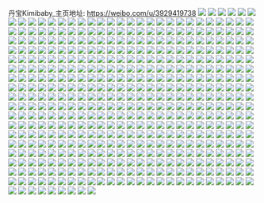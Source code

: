 丹宝Kimibaby_主页地址: https://weibo.com/u/3929419738 
![](https://wx4.sinaimg.cn/mw2000/ea362fdaly1h90q698zujj22c035hx6p.jpg) 
![](https://wx4.sinaimg.cn/mw2000/ea362fdaly1h90q6b5k7gj22bz35s1ky.jpg) 
![](https://wx4.sinaimg.cn/mw2000/ea362fdaly1h90q6ccsknj22bw35su0x.jpg) 
![](https://wx4.sinaimg.cn/mw2000/ea362fdaly1h90q6dsalqj22bb35s000.jpg) 
![](https://wx4.sinaimg.cn/mw2000/ea362fdaly1h90q6f07lyj22br35s1ky.jpg) 
![](https://wx4.sinaimg.cn/mw2000/ea362fdaly1h90q6gqnxjj224f304u0x.jpg) 
![](https://wx4.sinaimg.cn/mw2000/ea362fdaly1h90q6hxrpkj22aj35s4qq.jpg) 
![](https://wx4.sinaimg.cn/mw2000/ea362fdaly1h90q6jwwggj22bn6bxhdw.jpg) 
![](https://wx4.sinaimg.cn/mw2000/ea362fdaly1h90q6krpnsj22b035snpd.jpg) 
![](https://wx4.sinaimg.cn/mw2000/ea362fdaly1h8u4ls0hd1j21o0280kjl.jpg) 
![](https://wx4.sinaimg.cn/mw2000/ea362fdaly1h8u4lx1cizj21o0280npd.jpg) 
![](https://wx4.sinaimg.cn/mw2000/ea362fdaly1h8u4lz80raj21o026fb29.jpg) 
![](https://wx4.sinaimg.cn/mw2000/ea362fdaly1h8u4m325m7j21o0280kjl.jpg) 
![](https://wx4.sinaimg.cn/mw2000/ea362fdaly1h8u4lno6cyj21o0280hdt.jpg) 
![](https://wx4.sinaimg.cn/mw2000/ea362fdaly1h8u4m7vq8yj21o028skjl.jpg) 
![](https://wx4.sinaimg.cn/mw2000/ea362fdaly1h8nbhlxjj6j21o02807wi.jpg) 
![](https://wx4.sinaimg.cn/mw2000/ea362fdaly1h8nbhk9j6aj21o0280e82.jpg) 
![](https://wx4.sinaimg.cn/mw2000/ea362fdaly1h8nbhngk0yj21o0280x6p.jpg) 
![](https://wx4.sinaimg.cn/mw2000/ea362fdaly1h8nbhpg5hjj21o0280u0x.jpg) 
![](https://wx4.sinaimg.cn/mw2000/ea362fdaly1h8nbhr6efgj21o02801ky.jpg) 
![](https://wx4.sinaimg.cn/mw2000/ea362fdaly1h8nbht8cpyj21o02801ky.jpg) 
![](https://wx4.sinaimg.cn/mw2000/ea362fdaly1h7pa1swetxj20u014010g.jpg) 
![](https://wx4.sinaimg.cn/mw2000/ea362fdaly1h7pa1t6l0nj20u0296b1x.jpg) 
![](https://wx4.sinaimg.cn/mw2000/ea362fdaly1h7pa1sp5zxj20u0140k17.jpg) 
![](https://wx4.sinaimg.cn/mw2000/ea362fdaly1h7pa1th5euj20ty13yqcz.jpg) 
![](https://wx4.sinaimg.cn/mw2000/ea362fdaly1h7pa1tog2mj20u018yn69.jpg) 
![](https://wx4.sinaimg.cn/mw2000/ea362fdaly1h7pa1ty3tsj20u214ggvp.jpg) 
![](https://wx4.sinaimg.cn/mw2000/ea362fdaly1h7dv7d9cknj20lc0sgmxs.jpg) 
![](https://wx4.sinaimg.cn/mw2000/ea362fdaly1h7dv7blj5ij20lc0sgmxs.jpg) 
![](https://wx4.sinaimg.cn/mw2000/ea362fdaly1h7dv7ek62uj20lc0sgt99.jpg) 
![](https://wx4.sinaimg.cn/mw2000/ea362fdaly1h7dv7fh4sbj20lc0sgdlu.jpg) 
![](https://wx4.sinaimg.cn/mw2000/ea362fdaly1h5gv2absiuj22c0340b2c.jpg) 
![](https://wx4.sinaimg.cn/mw2000/ea362fdaly1h5gv24jib9j228l35se82.jpg) 
![](https://wx4.sinaimg.cn/mw2000/ea362fdaly1h5gv22eoztj228w35sb2a.jpg) 
![](https://wx4.sinaimg.cn/mw2000/ea362fdaly1h5gv26b5wgj22a335skjm.jpg) 
![](https://wx4.sinaimg.cn/mw2000/ea362fdaly1h5gv2e20zuj22al3401kz.jpg) 
![](https://wx4.sinaimg.cn/mw2000/ea362fdaly1h5gv2gjaswj229z3401kz.jpg) 
![](https://wx4.sinaimg.cn/mw2000/ea362fdaly1h5gv2iwr73j22a635snpe.jpg) 
![](https://wx4.sinaimg.cn/mw2000/ea362fdagy1h568joiu0jj21d33oxe82.jpg) 
![](https://wx4.sinaimg.cn/mw2000/ea362fdagy1h568jqf2hsj21y32saqv6.jpg) 
![](https://wx4.sinaimg.cn/mw2000/ea362fdagy1h568js5jv3j21gm3qfkjo.jpg) 
![](https://wx4.sinaimg.cn/mw2000/ea362fdagy1h568jufxpqj21ai52we85.jpg) 
![](https://wx4.sinaimg.cn/mw2000/ea362fdagy1h568jvxnpij223f2y3kjn.jpg) 
![](https://wx4.sinaimg.cn/mw2000/ea362fdagy1h568jn5lt4j21fc3fru0x.jpg) 
![](https://wx4.sinaimg.cn/mw2000/ea362fdagy1h568jxlqdkj227v2yi4qr.jpg) 
![](https://wx4.sinaimg.cn/mw2000/ea362fdagy1h568jznv4rj21al52wqv8.jpg) 
![](https://wx4.sinaimg.cn/mw2000/ea362fdagy1h568k182i6j220332xqv6.jpg) 
![](https://wx4.sinaimg.cn/mw2000/ea362fdaly1h4p7kxf2zyj22d235sqv6.jpg) 
![](https://wx4.sinaimg.cn/mw2000/ea362fdaly1h4p7ky7mifj22cj35sqv5.jpg) 
![](https://wx4.sinaimg.cn/mw2000/ea362fdaly1h4p7l03eibj22bh35s7wi.jpg) 
![](https://wx4.sinaimg.cn/mw2000/ea362fdaly1h4p7l2ffw9j22c135su0y.jpg) 
![](https://wx4.sinaimg.cn/mw2000/ea362fdaly1h4p7l4gfh7j22c835sb2a.jpg) 
![](https://wx4.sinaimg.cn/mw2000/ea362fdaly1h4p7l6lgs2j22c0340e83.jpg) 
![](https://wx4.sinaimg.cn/mw2000/ea362fdaly1h4p7l8v6l6j22am340kjm.jpg) 
![](https://wx4.sinaimg.cn/mw2000/ea362fdaly1h43yjtwyg0j215o34pkjl.jpg) 
![](https://wx4.sinaimg.cn/mw2000/ea362fdaly1h43yjpyoaxj20xc3tnnpd.jpg) 
![](https://wx4.sinaimg.cn/mw2000/ea362fdaly1h43yjwgh8vj215o375npd.jpg) 
![](https://wx4.sinaimg.cn/mw2000/ea362fdaly1h43yjycfoqj215o356hdt.jpg) 
![](https://wx4.sinaimg.cn/mw2000/ea362fdaly1h43yk24v93j215o35cx6p.jpg) 
![](https://wx4.sinaimg.cn/mw2000/ea362fdaly1h43yk4h5gcj215o36le81.jpg) 
![](https://wx4.sinaimg.cn/mw2000/ea362fdaly1h43yk6gropj215o350u0x.jpg) 
![](https://wx4.sinaimg.cn/mw2000/ea362fdaly1h43yk97dw9j22b135snpe.jpg) 
![](https://wx4.sinaimg.cn/mw2000/ea362fdaly1h43ykdlulsj215o1qi1kx.jpg) 
![](https://wx4.sinaimg.cn/mw2000/ea362fdaly1h3r6o5mftrj23402bv1kz.jpg) 
![](https://wx4.sinaimg.cn/mw2000/ea362fdaly1h3r6o6awsmj215o1qi1kx.jpg) 
![](https://wx4.sinaimg.cn/mw2000/ea362fdaly1h3r6o3gt8gj23402bve83.jpg) 
![](https://wx4.sinaimg.cn/mw2000/ea362fdaly1h3r6o7i58jj22c033vnpe.jpg) 
![](https://wx4.sinaimg.cn/mw2000/ea362fdaly1h3r6o82k66j215o1qi7wh.jpg) 
![](https://wx4.sinaimg.cn/mw2000/ea362fdaly1h3r6o8rg93j22c033vhdu.jpg) 
![](https://wx4.sinaimg.cn/mw2000/ea362fdaly1h3r6o97z2uj20xc2301kx.jpg) 
![](https://wx4.sinaimg.cn/mw2000/ea362fdaly1h3r6oa2kz8j20xc2307wh.jpg) 
![](https://wx4.sinaimg.cn/mw2000/ea362fdaly1h3r6oayrn9j20uk6sg4qr.jpg) 
![](https://wx4.sinaimg.cn/mw2000/ea362fdaly1h3fons7wraj21o0280hdu.jpg) 
![](https://wx4.sinaimg.cn/mw2000/ea362fdaly1h3font9epbj21o0284x6p.jpg) 
![](https://wx4.sinaimg.cn/mw2000/ea362fdaly1h3fonr24rij21o0280e82.jpg) 
![](https://wx4.sinaimg.cn/mw2000/ea362fdaly1h3fonuykqwj21o029px6p.jpg) 
![](https://wx4.sinaimg.cn/mw2000/ea362fdaly1h3fonwsvpyj21o02a9x6p.jpg) 
![](https://wx4.sinaimg.cn/mw2000/ea362fdaly1h3fonxp44jj21o02a41ky.jpg) 
![](https://wx4.sinaimg.cn/mw2000/ea362fdaly1h3fonyvndyj21o028qqv6.jpg) 
![](https://wx4.sinaimg.cn/mw2000/ea362fdaly1h3foo02h66j21o0280hdu.jpg) 
![](https://wx4.sinaimg.cn/mw2000/ea362fdaly1h3foo1f1bgj21o02807wi.jpg) 
![](https://wx4.sinaimg.cn/mw2000/ea362fdaly1h335n6k3qvj216o1m2tnv.jpg) 
![](https://wx4.sinaimg.cn/mw2000/ea362fdaly1h335n6vyomj216o1m8wtt.jpg) 
![](https://wx4.sinaimg.cn/mw2000/ea362fdaly1h335n7d0mlj216o1mcqjj.jpg) 
![](https://wx4.sinaimg.cn/mw2000/ea362fdaly1h335n7qfhjj215c1kw1dm.jpg) 
![](https://wx4.sinaimg.cn/mw2000/ea362fdaly1h335n7zic2j216o1kwqgq.jpg) 
![](https://wx4.sinaimg.cn/mw2000/ea362fdaly1h335n66j04j216o1n6ner.jpg) 
![](https://wx4.sinaimg.cn/mw2000/ea362fdaly1h335n8b5esj216o1n218o.jpg) 
![](https://wx4.sinaimg.cn/mw2000/ea362fdaly1h335n8q3rqj216o1m2tsa.jpg) 
![](https://wx4.sinaimg.cn/mw2000/ea362fdaly1h335n91buoj214v1kvh42.jpg) 
![](https://wx4.sinaimg.cn/mw2000/ea362fdaly1h2en98tt98j228331gkjl.jpg) 
![](https://wx4.sinaimg.cn/mw2000/ea362fdaly1h2en99cmbxj21071dlk0u.jpg) 
![](https://wx4.sinaimg.cn/mw2000/ea362fdaly1h2en985858j210f1du12p.jpg) 
![](https://wx4.sinaimg.cn/mw2000/ea362fdaly1h2en99uquuj228z35se81.jpg) 
![](https://wx4.sinaimg.cn/mw2000/ea362fdaly1h2en9ahfhkj22al35shdt.jpg) 
![](https://wx4.sinaimg.cn/mw2000/ea362fdaly1h2en9ec92aj22ad35snpe.jpg) 
![](https://wx4.sinaimg.cn/mw2000/ea362fdaly1h2dj5vvqyvj22in1vzhdv.jpg) 
![](https://wx4.sinaimg.cn/mw2000/ea362fdaly1h2dj5yonxrj21z31z3npe.jpg) 
![](https://wx4.sinaimg.cn/mw2000/ea362fdaly1h2dj62anx7j220d20d4qr.jpg) 
![](https://wx4.sinaimg.cn/mw2000/ea362fdaly1h2dj5sbm76j21xg2w6b2b.jpg) 
![](https://wx4.sinaimg.cn/mw2000/ea362fdaly1h2dj66nutsj21sg2oox6r.jpg) 
![](https://wx4.sinaimg.cn/mw2000/ea362fdaly1h2dj6c7wo3j224d2ttkjo.jpg) 
![](https://wx4.sinaimg.cn/mw2000/ea362fdaly1h28xhjzslbj22c033vx6q.jpg) 
![](https://wx4.sinaimg.cn/mw2000/ea362fdaly1h28xhoyccjj22c033vb2b.jpg) 
![](https://wx4.sinaimg.cn/mw2000/ea362fdaly1h28xj0io5tj215d1j34jc.jpg) 
![](https://wx4.sinaimg.cn/mw2000/ea362fdaly1h28xhz240rj234033vu11.jpg) 
![](https://wx4.sinaimg.cn/mw2000/ea362fdaly1h28xi5sryyj22c033vx6r.jpg) 
![](https://wx4.sinaimg.cn/mw2000/ea362fdaly1h28xincg7mj22c033vkjo.jpg) 
![](https://wx4.sinaimg.cn/mw2000/ea362fdaly1h28xivorprj234033v4qt.jpg) 
![](https://wx4.sinaimg.cn/mw2000/ea362fdaly1h28xixoh86j215o345qv5.jpg) 
![](https://wx4.sinaimg.cn/mw2000/ea362fdaly1h28xizfkkaj20xc5hgnpe.jpg) 
![](https://wx4.sinaimg.cn/mw2000/ea362fdaly1h27yaatuqyj21o0280npe.jpg) 
![](https://wx4.sinaimg.cn/mw2000/ea362fdaly1h27yc0l644j21o0280x6q.jpg) 
![](https://wx4.sinaimg.cn/mw2000/ea362fdaly1h27ya1bk6nj21o0280qv6.jpg) 
![](https://wx4.sinaimg.cn/mw2000/ea362fdaly1h27yb8apebj21o0280npe.jpg) 
![](https://wx4.sinaimg.cn/mw2000/ea362fdaly1h27yaovjo0j21o0280hdu.jpg) 
![](https://wx4.sinaimg.cn/mw2000/ea362fdaly1h27ybgrmndj21o0280npe.jpg) 
![](https://wx4.sinaimg.cn/mw2000/ea362fdaly1h27ybq6i3jj21o0280kjm.jpg) 
![](https://wx4.sinaimg.cn/mw2000/ea362fdaly1h27yazuqxhj21o0280npe.jpg) 
![](https://wx4.sinaimg.cn/mw2000/ea362fdaly1h27ycb1gi8j21o0292hdu.jpg) 
![](https://wx4.sinaimg.cn/mw2000/ea362fdaly1h23b9bq1o7j20lc0sg42e.jpg) 
![](https://wx4.sinaimg.cn/mw2000/ea362fdaly1h23b9bandoj20lc0sggpg.jpg) 
![](https://wx4.sinaimg.cn/mw2000/ea362fdaly1h23b9bwl96j20lc0sgae1.jpg) 
![](https://wx4.sinaimg.cn/mw2000/ea362fdaly1h23b9c9wxhj20u0140104.jpg) 
![](https://wx4.sinaimg.cn/mw2000/ea362fdaly1h1n5nrmandj22bw35se82.jpg) 
![](https://wx4.sinaimg.cn/mw2000/ea362fdaly1h1n5nx0ov0j22bv35sb2a.jpg) 
![](https://wx4.sinaimg.cn/mw2000/ea362fdaly1h1n5o1c1lbj22ax35s7wi.jpg) 
![](https://wx4.sinaimg.cn/mw2000/ea362fdaly1h1n5o5s370j22an35su0x.jpg) 
![](https://wx4.sinaimg.cn/mw2000/ea362fdaly1h1n5nlx7jmj22al35sx6p.jpg) 
![](https://wx4.sinaimg.cn/mw2000/ea362fdaly1h1n5o9ywhwj22bo35sx6p.jpg) 
![](https://wx4.sinaimg.cn/mw2000/ea362fdaly1h07d0fh0ytj22au33yqv7.jpg) 
![](https://wx4.sinaimg.cn/mw2000/ea362fdaly1h07d00n9fqj22ay35sqv5.jpg) 
![](https://wx4.sinaimg.cn/mw2000/ea362fdaly1h07d0i5kehj228433yx6q.jpg) 
![](https://wx4.sinaimg.cn/mw2000/ea362fdaly1h07d0angysj22aw340hdt.jpg) 
![](https://wx4.sinaimg.cn/mw2000/ea362fdaly1h07d08k6kuj22bx35se81.jpg) 
![](https://wx4.sinaimg.cn/mw2000/ea362fdaly1h07d0cxfu2j22a43407wi.jpg) 
![](https://wx4.sinaimg.cn/mw2000/ea362fdaly1h07czz6i0dj229q33yhdu.jpg) 
![](https://wx4.sinaimg.cn/mw2000/ea362fdaly1h07d061kofj22bj35sqv5.jpg) 
![](https://wx4.sinaimg.cn/mw2000/ea362fdaly1gzrzb3wkquj20rr15dwwu.jpg) 
![](https://wx4.sinaimg.cn/mw2000/ea362fdaly1gzrzb65tvhj21o0280b2b.jpg) 
![](https://wx4.sinaimg.cn/mw2000/ea362fdaly1gzrzb70cinj20wi17lkc7.jpg) 
![](https://wx4.sinaimg.cn/mw2000/ea362fdaly1gzrzb7hkx6j20wi1837l4.jpg) 
![](https://wx4.sinaimg.cn/mw2000/ea362fdaly1gzrzba29t0j20wi17u7ld.jpg) 
![](https://wx4.sinaimg.cn/mw2000/ea362fdaly1gzrzbav3lsj22b635s4qq.jpg) 
![](https://wx4.sinaimg.cn/mw2000/ea362fdaly1gzrzbbynttj20u0140khu.jpg) 
![](https://wx4.sinaimg.cn/mw2000/ea362fdaly1gzrzbcw2yzj22b035s7wi.jpg) 
![](https://wx4.sinaimg.cn/mw2000/ea362fdaly1gzpjen6xtej22c02c07wi.jpg) 
![](https://wx4.sinaimg.cn/mw2000/ea362fdaly1gzpjeu4a0gj22682wcb2a.jpg) 
![](https://wx4.sinaimg.cn/mw2000/ea362fdaly1gzpjexqljoj221u2qghdu.jpg) 
![](https://wx4.sinaimg.cn/mw2000/ea362fdaly1gzpjem09kmj229t312e82.jpg) 
![](https://wx4.sinaimg.cn/mw2000/ea362fdaly1gzpjezvtxpj227u2iphdu.jpg) 
![](https://wx4.sinaimg.cn/mw2000/ea362fdaly1gzpjf2b6bnj22bb332hdu.jpg) 
![](https://wx4.sinaimg.cn/mw2000/ea362fdaly1gzpjf5zewjj22bb332npe.jpg) 
![](https://wx4.sinaimg.cn/mw2000/ea362fdaly1gzpjf7nmumj22qi21wu0x.jpg) 
![](https://wx4.sinaimg.cn/mw2000/ea362fdaly1gzpjf9jr2xj21wc24lu0x.jpg) 
![](https://wx4.sinaimg.cn/mw2000/ea362fdaly1gyz8oake9dj21o02aob2a.jpg) 
![](https://wx4.sinaimg.cn/mw2000/ea362fdaly1gyz8oc3njuj21o02aox6p.jpg) 
![](https://wx4.sinaimg.cn/mw2000/ea362fdaly1gyz8oeu54mj21o02b8b2a.jpg) 
![](https://wx4.sinaimg.cn/mw2000/ea362fdaly1gyz8og7g3aj21o02ae4qq.jpg) 
![](https://wx4.sinaimg.cn/mw2000/ea362fdaly1gyz8oie4mnj21o02aox6p.jpg) 
![](https://wx4.sinaimg.cn/mw2000/ea362fdaly1gyz8o8e0dzj21o02b4b2a.jpg) 
![](https://wx4.sinaimg.cn/mw2000/ea362fdaly1gywtutjsv0j21o02801ky.jpg) 
![](https://wx4.sinaimg.cn/mw2000/ea362fdaly1gywtvfcvemj21o0280u0x.jpg) 
![](https://wx4.sinaimg.cn/mw2000/ea362fdaly1gywtw33sq3j21o02801ky.jpg) 
![](https://wx4.sinaimg.cn/mw2000/ea362fdaly1gyllmzs4cqj22c03407wh.jpg) 
![](https://wx4.sinaimg.cn/mw2000/ea362fdaly1gyllmxsrx1j22c0340e81.jpg) 
![](https://wx4.sinaimg.cn/mw2000/ea362fdaly1gylln1f3jgj22bb35sb29.jpg) 
![](https://wx4.sinaimg.cn/mw2000/ea362fdaly1gylln2d59kj23402c0qv5.jpg) 
![](https://wx4.sinaimg.cn/mw2000/ea362fdaly1gylln301wpj23402c0qv5.jpg) 
![](https://wx4.sinaimg.cn/mw2000/ea362fdaly1gylln3lyhuj23402c0kjl.jpg) 
![](https://wx4.sinaimg.cn/mw2000/ea362fdaly1gydcj7mcbej21o02801ky.jpg) 
![](https://wx4.sinaimg.cn/mw2000/ea362fdaly1gydcjtbwrnj21o0280kjl.jpg) 
![](https://wx4.sinaimg.cn/mw2000/ea362fdaly1gydckjwzidj21o02801ky.jpg) 
![](https://wx4.sinaimg.cn/mw2000/ea362fdaly1gydclis7z3j21o02807wi.jpg) 
![](https://wx4.sinaimg.cn/mw2000/ea362fdaly1gydcilf9jsj21o02804qq.jpg) 
![](https://wx4.sinaimg.cn/mw2000/ea362fdaly1gydcm5cz0zj21o02807wi.jpg) 
![](https://wx4.sinaimg.cn/mw2000/ea362fdaly1gy53o2il5fj21o02807wi.jpg) 
![](https://wx4.sinaimg.cn/mw2000/ea362fdaly1gy53o08mbnj21o029m4qq.jpg) 
![](https://wx4.sinaimg.cn/mw2000/ea362fdaly1gy53o4j2fmj21o02804qq.jpg) 
![](https://wx4.sinaimg.cn/mw2000/ea362fdaly1gy53oa2xtaj20nr1jxdv2.jpg) 
![](https://wx4.sinaimg.cn/mw2000/ea362fdaly1gy53obg7w0j20nk1isaqv.jpg) 
![](https://wx4.sinaimg.cn/mw2000/ea362fdaly1gy53oata4ij21e13yuu0x.jpg) 
![](https://wx4.sinaimg.cn/mw2000/ea362fdaly1gy53o6pjfpj21o0280x6p.jpg) 
![](https://wx4.sinaimg.cn/mw2000/ea362fdaly1gy53o8b0prj21o0280b2a.jpg) 
![](https://wx4.sinaimg.cn/mw2000/ea362fdaly1gy53o9khoaj21o029k4qq.jpg) 
![](https://wx4.sinaimg.cn/mw2000/ea362fdaly1gxwq9cjdq7j20xc3jqu0x.jpg) 
![](https://wx4.sinaimg.cn/mw2000/ea362fdaly1gxwq9aonzej20xc4xpu0y.jpg) 
![](https://wx4.sinaimg.cn/mw2000/ea362fdaly1gxwq9hs651j20xc4xpu0y.jpg) 
![](https://wx4.sinaimg.cn/mw2000/ea362fdaly1gxwq9p0qqnj20wicafkjn.jpg) 
![](https://wx4.sinaimg.cn/mw2000/ea362fdaly1gxwq9qikk8j20wi38ftwd.jpg) 
![](https://wx4.sinaimg.cn/mw2000/ea362fdaly1gxwq9skxbsj215o3ncqu2.jpg) 
![](https://wx4.sinaimg.cn/mw2000/ea362fdaly1gxwq9zl8h5j20xc4xpqv6.jpg) 
![](https://wx4.sinaimg.cn/mw2000/ea362fdaly1gxwqa6qsjdj20xc40e7wi.jpg) 
![](https://wx4.sinaimg.cn/mw2000/ea362fdaly1gxwqaadwr8j20xc4xpx6q.jpg) 
![](https://wx4.sinaimg.cn/mw2000/ea362fdaly1gxicqv1fd0j20u029cdxd.jpg) 
![](https://wx4.sinaimg.cn/mw2000/ea362fdaly1gxicqw2v6nj20u03fgnpd.jpg) 
![](https://wx4.sinaimg.cn/mw2000/ea362fdaly1gxicqwh96uj20u0190aj3.jpg) 
![](https://wx4.sinaimg.cn/mw2000/ea362fdaly1gxicqwtdpjj20u0154tfv.jpg) 
![](https://wx4.sinaimg.cn/mw2000/ea362fdaly1gxicqx4zhgj20u014wth2.jpg) 
![](https://wx4.sinaimg.cn/mw2000/ea362fdaly1gxicqxzvsij20u0154gtr.jpg) 
![](https://wx4.sinaimg.cn/mw2000/ea362fdaly1gxicqykitvj20u03due2f.jpg) 
![](https://wx4.sinaimg.cn/mw2000/ea362fdaly1gxicqz0vlvj20u029i16a.jpg) 
![](https://wx4.sinaimg.cn/mw2000/ea362fdaly1gxicqtt4rkj20u02amke0.jpg) 
![](https://wx4.sinaimg.cn/mw2000/ea362fdaly1gxbem83q33j22c03401kz.jpg) 
![](https://wx4.sinaimg.cn/mw2000/ea362fdaly1gxbembdjgwj21av54rb2b.jpg) 
![](https://wx4.sinaimg.cn/mw2000/ea362fdaly1gxbemz9ccgj22b335sqv6.jpg) 
![](https://wx4.sinaimg.cn/mw2000/ea362fdaly1gxbeljdagpj21x42vf000.jpg) 
![](https://wx4.sinaimg.cn/mw2000/ea362fdaly1gxben21g7hj22c02c07wk.jpg) 
![](https://wx4.sinaimg.cn/mw2000/ea362fdaly1gxbenc18krj22bd35sx6q.jpg) 
![](https://wx4.sinaimg.cn/mw2000/ea362fdaly1gxbendv64fj20uk5btkjm.jpg) 
![](https://wx4.sinaimg.cn/mw2000/ea362fdaly1gxbenf4uzgj215o1n1qs0.jpg) 
![](https://wx4.sinaimg.cn/mw2000/ea362fdaly1gxbenjmghmj216y35s4qq.jpg) 
![](https://wx4.sinaimg.cn/mw2000/ea362fdaly1gvrqyiyuecj22ar35su0x.jpg) 
![](https://wx4.sinaimg.cn/mw2000/ea362fdaly1gvrqyo2cokj22c034rqv5.jpg) 
![](https://wx4.sinaimg.cn/mw2000/ea362fdaly1gvrqyshah2j22an35sqv6.jpg) 
![](https://wx4.sinaimg.cn/mw2000/ea362fdaly1gvrqz4q018j22aw35su0y.jpg) 
![](https://wx4.sinaimg.cn/mw2000/ea362fdaly1gvrqzeno7aj22ah35sqv6.jpg) 
![](https://wx4.sinaimg.cn/mw2000/ea362fdaly1gvrqzla3oxj22aa35snpe.jpg) 
![](https://wx4.sinaimg.cn/mw2000/ea362fdaly1gvrqzolrpfj22al35skjl.jpg) 
![](https://wx4.sinaimg.cn/mw2000/ea362fdaly1gvrqydzhvrj22bd35sx6q.jpg) 
![](https://wx4.sinaimg.cn/mw2000/ea362fdaly1gvrr02hnnxj22c034z4qq.jpg) 
![](https://wx4.sinaimg.cn/mw2000/004hVrzIly1gv4je7tto0j617g5xlu1002.jpg) 
![](https://wx4.sinaimg.cn/mw2000/004hVrzIly1gv4je2sx6hj617r4phu0y02.jpg) 
![](https://wx4.sinaimg.cn/mw2000/004hVrzIly1gv4jedjb5oj61aq53m1kz02.jpg) 
![](https://wx4.sinaimg.cn/mw2000/004hVrzIly1gv4jegzfblj61ao54pu0y02.jpg) 
![](https://wx4.sinaimg.cn/mw2000/004hVrzIly1gv4jejv7syj62bk35shdu02.jpg) 
![](https://wx4.sinaimg.cn/mw2000/004hVrzIly1gv4jeo4qlnj61884pjnpf02.jpg) 
![](https://wx4.sinaimg.cn/mw2000/004hVrzIly1gv4jequh0ij61fv3tpqv502.jpg) 
![](https://wx4.sinaimg.cn/mw2000/004hVrzIly1gv4jevjhpij60uh7bmkjn02.jpg) 
![](https://wx4.sinaimg.cn/mw2000/004hVrzIly1gv4jf05k0hj61am5b3b2b02.jpg) 
![](https://wx4.sinaimg.cn/mw2000/ea362fdaly1gv1a6yp220j22df35sx6p.jpg) 
![](https://wx4.sinaimg.cn/mw2000/004hVrzIly1gv1a6zorz8j62cw35su0x02.jpg) 
![](https://wx4.sinaimg.cn/mw2000/004hVrzIly1gv1a70phaej62c235su0x02.jpg) 
![](https://wx4.sinaimg.cn/mw2000/004hVrzIly1gv1a72h3r4j62d835su0x02.jpg) 
![](https://wx4.sinaimg.cn/mw2000/ea362fdaly1gv1a74un81j22df35sx6p.jpg) 
![](https://wx4.sinaimg.cn/mw2000/004hVrzIly1gv1a77b19fj62c535s7wi02.jpg) 
![](https://wx4.sinaimg.cn/mw2000/004hVrzIly1gv1a7ark2yj625q30y1ky02.jpg) 
![](https://wx4.sinaimg.cn/mw2000/004hVrzIly1gv1a6w5iauj62aa35s4qq02.jpg) 
![](https://wx4.sinaimg.cn/mw2000/ea362fdaly1gv1a7e2a3bj225n2yzu0x.jpg) 
![](https://wx4.sinaimg.cn/mw2000/004hVrzIly1gu77ofxyw7j615o1ql4qp02.jpg) 
![](https://wx4.sinaimg.cn/mw2000/004hVrzIly1gu77oeibg9j615o2grhdt02.jpg) 
![](https://wx4.sinaimg.cn/mw2000/004hVrzIly1gu77o54uypj615o1rge8102.jpg) 
![](https://wx4.sinaimg.cn/mw2000/004hVrzIly1gu77oczkxyj629r344b2c02.jpg) 
![](https://wx4.sinaimg.cn/mw2000/004hVrzIly1gu77o9g8mhj615o1k3e7j02.jpg) 
![](https://wx4.sinaimg.cn/mw2000/004hVrzIly1gu77o7n7nxj615o3fdu0y02.jpg) 
![](https://wx4.sinaimg.cn/mw2000/004hVrzIly1gu77ojuc9jj629v3444qs02.jpg) 
![](https://wx4.sinaimg.cn/mw2000/004hVrzIly1gu77os053uj629r344b2c02.jpg) 
![](https://wx4.sinaimg.cn/mw2000/ea362fdaly1gu77onwbioj22a7344b2c.jpg) 
![](https://wx4.sinaimg.cn/mw2000/ea362fdaly1gt1j3jie2aj20xc4fee82.jpg) 
![](https://wx4.sinaimg.cn/mw2000/004hVrzIly1gt1j3lx1ilj615o3464qr02.jpg) 
![](https://wx4.sinaimg.cn/mw2000/ea362fdaly1gt1j3nuvpzj215o348qv6.jpg) 
![](https://wx4.sinaimg.cn/mw2000/ea362fdaly1gt1j3ph6q4j22bs35snpe.jpg) 
![](https://wx4.sinaimg.cn/mw2000/ea362fdaly1gt1j3rtz6pj20xc3e8e81.jpg) 
![](https://wx4.sinaimg.cn/mw2000/ea362fdaly1gt1j3u4rm7j22bh35s1kz.jpg) 
![](https://wx4.sinaimg.cn/mw2000/ea362fdaly1gt1j3hwoj8j20xc3r37wi.jpg) 
![](https://wx4.sinaimg.cn/mw2000/ea362fdaly1gt1j3wjz8wj215o334qv6.jpg) 
![](https://wx4.sinaimg.cn/mw2000/ea362fdaly1gt1j3ytd5mj20xc3rykjm.jpg) 
![](https://wx4.sinaimg.cn/mw2000/ea362fdaly1gt1j40ixtrj215o334hdu.jpg) 
![](https://wx4.sinaimg.cn/mw2000/ea362fdaly1gt1j42n4usj20xc3q7u0y.jpg) 
![](https://wx4.sinaimg.cn/mw2000/ea362fdaly1gt1j4futnrj215o34iqv6.jpg) 
![](https://wx4.sinaimg.cn/mw2000/ea362fdaly1gsb1a61ac7j22bj35su0x.jpg) 
![](https://wx4.sinaimg.cn/mw2000/ea362fdaly1gsb1adohdej22ao35su0x.jpg) 
![](https://wx4.sinaimg.cn/mw2000/ea362fdaly1gsb1ak6j9kj22am35sqv5.jpg) 
![](https://wx4.sinaimg.cn/mw2000/ea362fdaly1gsb19z40hxj229m35sqv5.jpg) 
![](https://wx4.sinaimg.cn/mw2000/004hVrzIly1gsb1apygdxj629x35sqv502.jpg) 
![](https://wx4.sinaimg.cn/mw2000/ea362fdaly1gsb1avyd0jj22ba35su0x.jpg) 
![](https://wx4.sinaimg.cn/mw2000/ea362fdaly1gs96srdnyfj22bh35skjm.jpg) 
![](https://wx4.sinaimg.cn/mw2000/ea362fdaly1gs96scf6mtj20xc2lru0x.jpg) 
![](https://wx4.sinaimg.cn/mw2000/ea362fdaly1gs96shzo8uj22al35sqv6.jpg) 
![](https://wx4.sinaimg.cn/mw2000/004hVrzIly1gs96s06sypj60xc3pc4qr02.jpg) 
![](https://wx4.sinaimg.cn/mw2000/ea362fdaly1gs96sy5u5oj22be35sqv5.jpg) 
![](https://wx4.sinaimg.cn/mw2000/ea362fdaly1gs96s6au16j215o334hdv.jpg) 
![](https://wx4.sinaimg.cn/mw2000/ea362fdaly1gs96rv0elxj22c035px6p.jpg) 
![](https://wx4.sinaimg.cn/mw2000/ea362fdaly1gs96s9arswj20xc2lru0x.jpg) 
![](https://wx4.sinaimg.cn/mw2000/ea362fdaly1gs96slpavbj22c0340x6p.jpg) 
![](https://wx4.sinaimg.cn/mw2000/ea362fdaly1gs40a6zbumj21lo2gwkjl.jpg) 
![](https://wx4.sinaimg.cn/mw2000/ea362fdaly1gs40a5jsgbj22bh1ka7wh.jpg) 
![](https://wx4.sinaimg.cn/mw2000/ea362fdaly1gs40a7tjgwj21mk2gwb29.jpg) 
![](https://wx4.sinaimg.cn/mw2000/ea362fdaly1gs40a8l9f9j21m02gwhdt.jpg) 
![](https://wx4.sinaimg.cn/mw2000/ea362fdaly1gs40a941a9j20u01hmn96.jpg) 
![](https://wx4.sinaimg.cn/mw2000/ea362fdaly1gs40aa14f1j21lk2gwb29.jpg) 
![](https://wx4.sinaimg.cn/mw2000/ea362fdaly1gs40aany5qj21mg2gw1kx.jpg) 
![](https://wx4.sinaimg.cn/mw2000/ea362fdaly1gs40aca9zmj21ls2gwkjl.jpg) 
![](https://wx4.sinaimg.cn/mw2000/ea362fdaly1gs40ad1603j21dz24vnoz.jpg) 
![](https://wx4.sinaimg.cn/mw2000/ea362fdaly1gs2h4kf6nhj22c033yx6q.jpg) 
![](https://wx4.sinaimg.cn/mw2000/ea362fdaly1gs2h4hmj8oj22c02c0k8t.jpg) 
![](https://wx4.sinaimg.cn/mw2000/004hVrzIly1gs2h4n3p6cj60xc3thnpe02.jpg) 
![](https://wx4.sinaimg.cn/mw2000/ea362fdaly1gs2h4qfte6j22422woqv5.jpg) 
![](https://wx4.sinaimg.cn/mw2000/ea362fdaly1gs2h4sucxnj21hu203qv5.jpg) 
![](https://wx4.sinaimg.cn/mw2000/ea362fdaly1gs2h4u7yyyj22c0340u0x.jpg) 
![](https://wx4.sinaimg.cn/mw2000/ea362fdaly1gs2h4zmu21j234033yu0z.jpg) 
![](https://wx4.sinaimg.cn/mw2000/ea362fdaly1gs2h53bee0j22c02c0e82.jpg) 
![](https://wx4.sinaimg.cn/mw2000/ea362fdaly1gs2h57c0swj21o02801kx.jpg) 
![](https://wx4.sinaimg.cn/mw2000/ea362fdaly1gs12k65wkdj22c0340qv6.jpg) 
![](https://wx4.sinaimg.cn/mw2000/ea362fdaly1gs12k97o9mj22b0340hdu.jpg) 
![](https://wx4.sinaimg.cn/mw2000/ea362fdaly1gs12k46ovgj22bo3401kz.jpg) 
![](https://wx4.sinaimg.cn/mw2000/ea362fdaly1gs12kh6s8dj226233z4qq.jpg) 
![](https://wx4.sinaimg.cn/mw2000/ea362fdaly1gs12kbatpwj225z31uqv5.jpg) 
![](https://wx4.sinaimg.cn/mw2000/ea362fdaly1gs12kejjvrj22ag3407wi.jpg) 
![](https://wx4.sinaimg.cn/mw2000/ea362fdaly1grr6h6l499j22c0340npg.jpg) 
![](https://wx4.sinaimg.cn/mw2000/ea362fdaly1grr6h0f8wwj22b4340b2c.jpg) 
![](https://wx4.sinaimg.cn/mw2000/ea362fdaly1grr6hf7pfnj22c0340npg.jpg) 
![](https://wx4.sinaimg.cn/mw2000/004hVrzIly1grr6hoy0w2j62c0340e8402.jpg) 
![](https://wx4.sinaimg.cn/mw2000/ea362fdaly1grr6i2kjzsj22b43407wk.jpg) 
![](https://wx4.sinaimg.cn/mw2000/ea362fdaly1grr6icoaiwj22bg3404qs.jpg) 
![](https://wx4.sinaimg.cn/mw2000/ea362fdaly1grr6iq4z91j22bk340kjo.jpg) 
![](https://wx4.sinaimg.cn/mw2000/ea362fdaly1grr6izyby0j22bs340e84.jpg) 
![](https://wx4.sinaimg.cn/mw2000/ea362fdaly1grr6jbm74mj22c0340kjo.jpg) 
![](https://wx4.sinaimg.cn/mw2000/ea362fdaly1gro2sbzfkaj20rs5egx6r.jpg) 
![](https://wx4.sinaimg.cn/mw2000/ea362fdaly1gro2s9v4h9j20rs1xz4qp.jpg) 
![](https://wx4.sinaimg.cn/mw2000/ea362fdaly1gro2sebqzej20rs6htx6s.jpg) 
![](https://wx4.sinaimg.cn/mw2000/ea362fdaly1gro2sgus6rj225v33zu0z.jpg) 
![](https://wx4.sinaimg.cn/mw2000/004hVrzIly1gro2shyjttj60rs2dnqv502.jpg) 
![](https://wx4.sinaimg.cn/mw2000/ea362fdaly1gro2sj0197j229w340npd.jpg) 
![](https://wx4.sinaimg.cn/mw2000/ea362fdaly1gro2slbe5jj20rs76pe85.jpg) 
![](https://wx4.sinaimg.cn/mw2000/ea362fdaly1gro2sm5nb4j20u0140dre.jpg) 
![](https://wx4.sinaimg.cn/mw2000/ea362fdaly1gro2smyjwnj20rs334qv5.jpg) 
![](https://wx4.sinaimg.cn/mw2000/ea362fdaly1gnp6ijf5nzj21mk280npd.jpg) 
![](https://wx4.sinaimg.cn/mw2000/ea362fdaly1gnp6iknz8dj21mc280x6p.jpg) 
![](https://wx4.sinaimg.cn/mw2000/ea362fdaly1gnp6ilr5rnj21ls280qv5.jpg) 
![](https://wx4.sinaimg.cn/mw2000/ea362fdaly1gnp6imfay0j20rs15oasa.jpg) 
![](https://wx4.sinaimg.cn/mw2000/ea362fdaly1gnp6inu796j21o02804qq.jpg) 
![](https://wx4.sinaimg.cn/mw2000/ea362fdaly1gnp6iok2ocj20rs15oatw.jpg) 
![](https://wx4.sinaimg.cn/mw2000/ea362fdaly1gnp6lchvlsj21lg280u0x.jpg) 
![](https://wx4.sinaimg.cn/mw2000/ea362fdaly1gnp6iq4h85j22c033yx6q.jpg) 
![](https://wx4.sinaimg.cn/mw2000/ea362fdaly1gnp6irjj78j21m82807wi.jpg) 
![](https://wx4.sinaimg.cn/mw2000/ea362fdaly1gnod77a774j21km27hnpd.jpg) 
![](https://wx4.sinaimg.cn/mw2000/ea362fdaly1gnod77wrcbj21k327ou0x.jpg) 
![](https://wx4.sinaimg.cn/mw2000/ea362fdaly1gnod78kdbsj21ks25jx6p.jpg) 
![](https://wx4.sinaimg.cn/mw2000/ea362fdaly1gnjaw71c8jj20u0190dit.jpg) 
![](https://wx4.sinaimg.cn/mw2000/ea362fdaly1gnjaw79ilrj21900u0dk6.jpg) 
![](https://wx4.sinaimg.cn/mw2000/ea362fdaly1gnjaw7idv4j20u0194dj5.jpg) 
![](https://wx4.sinaimg.cn/mw2000/ea362fdaly1gnjaw8llz3j20rs3cek1y.jpg) 
![](https://wx4.sinaimg.cn/mw2000/ea362fdaly1gnjaw9zpglj20rs4mp7iq.jpg) 
![](https://wx4.sinaimg.cn/mw2000/ea362fdaly1gnjawb1yavj20rs3ztqe2.jpg) 
![](https://wx4.sinaimg.cn/mw2000/ea362fdaly1gnjawbppvcj20u01900wc.jpg) 
![](https://wx4.sinaimg.cn/mw2000/ea362fdaly1gnjaw6sb10j20u0194jvo.jpg) 
![](https://wx4.sinaimg.cn/mw2000/ea362fdaly1gnjawc2lqoj20u0190tc4.jpg) 
![](https://wx4.sinaimg.cn/mw2000/ea362fdaly1gjnxa4z4t8j20u0148dnq.jpg) 
![](https://wx4.sinaimg.cn/mw2000/ea362fdaly1gjnxa4cprej20u014048r.jpg) 
![](https://wx4.sinaimg.cn/mw2000/ea362fdaly1gjnxa5v2gij20u014810u.jpg) 
![](https://wx4.sinaimg.cn/mw2000/ea362fdaly1gjnxa6sbj6j20rs2tsqm5.jpg) 
![](https://wx4.sinaimg.cn/mw2000/ea362fdaly1gjnxa9ty30j20rs5sd4qq.jpg) 
![](https://wx4.sinaimg.cn/mw2000/ea362fdaly1gjnxacvmo4j20rs6mf7wi.jpg) 
![](https://wx4.sinaimg.cn/mw2000/ea362fdaly1gjnxado71jj20u016qwqt.jpg) 
![](https://wx4.sinaimg.cn/mw2000/ea362fdaly1gjnxaefzizj21420u07f5.jpg) 
![](https://wx4.sinaimg.cn/mw2000/ea362fdaly1gjnxaf7xbfj20u014046o.jpg) 
![](https://wx4.sinaimg.cn/mw2000/ea362fdaly1gjatcwvfqzj20rs5q1npe.jpg) 
![](https://wx4.sinaimg.cn/mw2000/ea362fdaly1gjatczdjxaj20rs22z7wh.jpg) 
![](https://wx4.sinaimg.cn/mw2000/ea362fdaly1gjatd1pb1wj20rs34wb29.jpg) 
![](https://wx4.sinaimg.cn/mw2000/ea362fdaly1gjatd9zd58j20rs15onis.jpg) 
![](https://wx4.sinaimg.cn/mw2000/ea362fdaly1gjatd84u8yj220v2vq7wi.jpg) 
![](https://wx4.sinaimg.cn/mw2000/ea362fdaly1gjatd3eww8j20rs15oqq2.jpg) 
![](https://wx4.sinaimg.cn/mw2000/ea362fdaly1gjatcs9pbyj20rs5937wi.jpg) 
![](https://wx4.sinaimg.cn/mw2000/ea362fdaly1gjatdccs6fj20pk3404qp.jpg) 
![](https://wx4.sinaimg.cn/mw2000/ea362fdaly1gjatdgbf2nj20rs56g4qq.jpg) 
![](https://wx4.sinaimg.cn/mw2000/ea362fdaly1gg7oo5i5hej22312xthdv.jpg) 
![](https://wx4.sinaimg.cn/mw2000/ea362fdaly1gg7oo8skosj225b33fqv7.jpg) 
![](https://wx4.sinaimg.cn/mw2000/ea362fdaly1gg7oo3cf4ej22c0340b2c.jpg) 
![](https://wx4.sinaimg.cn/mw2000/ea362fdaly1gertssb83hj20rs3a8x6p.jpg) 
![](https://wx4.sinaimg.cn/mw2000/ea362fdaly1gerts0rrhsj20rs24e1kx.jpg) 
![](https://wx4.sinaimg.cn/mw2000/ea362fdaly1gertsxiafrj20rs3c2npd.jpg) 
![](https://wx4.sinaimg.cn/mw2000/ea362fdaly1gerts2h49bj20rs13twwy.jpg) 
![](https://wx4.sinaimg.cn/mw2000/ea362fdaly1gertt5426sj234129uqv6.jpg) 
![](https://wx4.sinaimg.cn/mw2000/ea362fdaly1gerts75xqlj227v2ykqv5.jpg) 
![](https://wx4.sinaimg.cn/mw2000/ea362fdaly1gertry0vrvj225e2v7b2a.jpg) 
![](https://wx4.sinaimg.cn/mw2000/ea362fdaly1gertsek8m1j23412c0qv6.jpg) 
![](https://wx4.sinaimg.cn/mw2000/ea362fdaly1gertsmwrruj22yz2au4qr.jpg) 
![](https://wx4.sinaimg.cn/mw2000/ea362fdagy1gepobl2jj5j20rs1oe1kx.jpg) 
![](https://wx4.sinaimg.cn/mw2000/ea362fdagy1gepobmb0htj20rs3etu0x.jpg) 
![](https://wx4.sinaimg.cn/mw2000/ea362fdagy1gepobkeav5j20rs3utx6p.jpg) 
![](https://wx4.sinaimg.cn/mw2000/ea362fdagy1gepobn8s2dj22402vkkjm.jpg) 
![](https://wx4.sinaimg.cn/mw2000/ea362fdagy1gepobpenh5j22c0340e6o.jpg) 
![](https://wx4.sinaimg.cn/mw2000/ea362fdagy1gepoboe2mjj22tc240hdu.jpg) 
![](https://wx4.sinaimg.cn/mw2000/ea362fdagy1gepobje8fvj20rs22v7wh.jpg) 
![](https://wx4.sinaimg.cn/mw2000/ea362fdagy1gepobrc8u1j21yt2izu0z.jpg) 
![](https://wx4.sinaimg.cn/mw2000/ea362fdagy1gepobljogrj20rs2u0x4z.jpg) 
![](https://wx4.sinaimg.cn/mw2000/ea362fdaly1ge3negkooxj22a53407wi.jpg) 
![](https://wx4.sinaimg.cn/mw2000/ea362fdaly1ge3nehnhfjj229n3407wi.jpg) 
![](https://wx4.sinaimg.cn/mw2000/ea362fdaly1ge3neiw0fkj2296340u0x.jpg) 
![](https://wx4.sinaimg.cn/mw2000/ea362fdaly1ge3nee83q4j22c0340x6p.jpg) 
![](https://wx4.sinaimg.cn/mw2000/ea362fdaly1ge3nek0kqej22c0340u0x.jpg) 
![](https://wx4.sinaimg.cn/mw2000/ea362fdaly1ge3nel8pcij22c0340b2a.jpg) 
![](https://wx4.sinaimg.cn/mw2000/ea362fdaly1ge3nenqpvtj22c03407wi.jpg) 
![](https://wx4.sinaimg.cn/mw2000/ea362fdaly1ge3nep7079j22323084qq.jpg) 
![](https://wx4.sinaimg.cn/mw2000/ea362fdaly1ge3neqctg6j229l3401ky.jpg) 
![](https://wx4.sinaimg.cn/mw2000/ea362fdaly1gdzxzlqkmjj20rs1ri1kd.jpg) 
![](https://wx4.sinaimg.cn/mw2000/ea362fdaly1gdzxzkvnrbj22ub24q7wj.jpg) 
![](https://wx4.sinaimg.cn/mw2000/ea362fdaly1gdzxzjagoyj20rs3uunpe.jpg) 
![](https://wx4.sinaimg.cn/mw2000/ea362fdaly1gdzxzq8pgjj20rs1qitv3.jpg) 
![](https://wx4.sinaimg.cn/mw2000/ea362fdaly1gdzxzneikaj227q33ye83.jpg) 
![](https://wx4.sinaimg.cn/mw2000/ea362fdaly1gdzxzr0nbuj20rs2swhdt.jpg) 
![](https://wx4.sinaimg.cn/mw2000/ea362fdaly1gdzxzrmwu2j20rs1qib1x.jpg) 
![](https://wx4.sinaimg.cn/mw2000/ea362fdaly1gdzxzpc7z5j225y33yb2b.jpg) 
![](https://wx4.sinaimg.cn/mw2000/ea362fdaly1gdzxzsao91j20rs1qg1jo.jpg) 
![](https://wx4.sinaimg.cn/mw2000/ea362fdaly1gdyspyn8npj20rs2banjh.jpg) 
![](https://wx4.sinaimg.cn/mw2000/ea362fdaly1gdysq823n6j20rs1s1kfi.jpg) 
![](https://wx4.sinaimg.cn/mw2000/ea362fdaly1gdysqnw6x8j20rs6yqu0x.jpg) 
![](https://wx4.sinaimg.cn/mw2000/ea362fdaly1gdysqx0o8dj20rs268hdt.jpg) 
![](https://wx4.sinaimg.cn/mw2000/ea362fdaly1gdysr66uusj20rs2w0b2a.jpg) 
![](https://wx4.sinaimg.cn/mw2000/ea362fdaly1gdysw4acwbj20rs45akjm.jpg) 
![](https://wx4.sinaimg.cn/mw2000/ea362fdaly1gdyswu8mmjj20rs1omkjl.jpg) 
![](https://wx4.sinaimg.cn/mw2000/ea362fdaly1gdysxfnvtkj21zb31i4qt.jpg) 
![](https://wx4.sinaimg.cn/mw2000/ea362fdaly1gdysvqxobyj20rs3344qr.jpg) 
![](https://wx4.sinaimg.cn/mw2000/ea362fdaly1gdy2uh6yc4j20s414fwur.jpg) 
![](https://wx4.sinaimg.cn/mw2000/ea362fdaly1gdy2uhju4nj20rw13wk51.jpg) 
![](https://wx4.sinaimg.cn/mw2000/ea362fdaly1gdy2uik9j5j20sd13hnf3.jpg) 
![](https://wx4.sinaimg.cn/mw2000/ea362fdaly1gdy2uj92n2j20y40t77ki.jpg) 
![](https://wx4.sinaimg.cn/mw2000/ea362fdaly1gdy2ujr42hj20rs19rdzb.jpg) 
![](https://wx4.sinaimg.cn/mw2000/ea362fdaly1gdy2ugovo3j21040sawvc.jpg) 
![](https://wx4.sinaimg.cn/mw2000/ea362fdaly1gdwhuy6kcdj20rs2fex6p.jpg) 
![](https://wx4.sinaimg.cn/mw2000/ea362fdaly1gdwhv5sdgoj20u0140qpn.jpg) 
![](https://wx4.sinaimg.cn/mw2000/ea362fdaly1gdwhujmizej21400u0qlb.jpg) 
![](https://wx4.sinaimg.cn/mw2000/ea362fdaly1gdwhvj5xw6j20rs222nkb.jpg) 
![](https://wx4.sinaimg.cn/mw2000/ea362fdaly1gdwhvlhpv1j20u0140qcr.jpg) 
![](https://wx4.sinaimg.cn/mw2000/ea362fdaly1gdwhvtumhpj20rs2ouu0x.jpg) 
![](https://wx4.sinaimg.cn/mw2000/ea362fdaly1gdwhvy3f4vj20u0140kb4.jpg) 
![](https://wx4.sinaimg.cn/mw2000/ea362fdaly1gdwhw2tie5j21400u0tt5.jpg) 
![](https://wx4.sinaimg.cn/mw2000/ea362fdaly1gdwhw7idlbj20u013yh5l.jpg) 
![](https://wx4.sinaimg.cn/mw2000/ea362fdagy1gdvyr8n9wqj20y90sgdx9.jpg) 
![](https://wx4.sinaimg.cn/mw2000/ea362fdagy1gdvyrdmv0ij21400uu4kj.jpg) 
![](https://wx4.sinaimg.cn/mw2000/ea362fdagy1gdvyrbc5gdj21400v6h73.jpg) 
![](https://wx4.sinaimg.cn/mw2000/ea362fdagy1gdvyrj4cbaj23402c0x6p.jpg) 
![](https://wx4.sinaimg.cn/mw2000/ea362fdagy1gdvyrgk8fuj21400u0awd.jpg) 
![](https://wx4.sinaimg.cn/mw2000/ea362fdagy1gdvyrp7shyj22c02ke4qt.jpg) 
![](https://wx4.sinaimg.cn/mw2000/ea362fdagy1gdvyrenjo8j21400v64k6.jpg) 
![](https://wx4.sinaimg.cn/mw2000/ea362fdagy1gdvyrab3dvj21400vakcr.jpg) 
![](https://wx4.sinaimg.cn/mw2000/ea362fdagy1gdvyrcgugzj21400u0e2k.jpg) 
![](https://wx4.sinaimg.cn/mw2000/ea362fdaly1gdufbi18frj22c0340b2a.jpg) 
![](https://wx4.sinaimg.cn/mw2000/ea362fdaly1gdufbfhxxtj22c036ox6q.jpg) 
![](https://wx4.sinaimg.cn/mw2000/ea362fdaly1gdufbjfb7pj22c035snpe.jpg) 
![](https://wx4.sinaimg.cn/mw2000/ea362fdaly1gdkw4bde69j21o0280qv6.jpg) 
![](https://wx4.sinaimg.cn/mw2000/ea362fdaly1gdkw4dmgkoj20rs2bc1ky.jpg) 
![](https://wx4.sinaimg.cn/mw2000/ea362fdaly1gdkw4fqa7zj21o0280u0y.jpg) 
![](https://wx4.sinaimg.cn/mw2000/ea362fdaly1gdkw4hdh4tj20rs2bcb2a.jpg) 
![](https://wx4.sinaimg.cn/mw2000/ea362fdaly1gdkw4is6wmj20rs2bchdt.jpg) 
![](https://wx4.sinaimg.cn/mw2000/ea362fdaly1gdkw4jvr4kj20rs26qhdt.jpg) 
![](https://wx4.sinaimg.cn/mw2000/ea362fdaly1gdkw49b7h0j21o0280npe.jpg) 
![](https://wx4.sinaimg.cn/mw2000/ea362fdaly1gdkw4kznufj20rs1qxb29.jpg) 
![](https://wx4.sinaimg.cn/mw2000/ea362fdaly1gdkw4mwv0vj21o0280kjm.jpg) 
![](https://wx4.sinaimg.cn/mw2000/ea362fdaly1gdkd5zcmqkj20u0140qd8.jpg) 
![](https://wx4.sinaimg.cn/mw2000/ea362fdaly1gdkd5zxupej20u01407f5.jpg) 
![](https://wx4.sinaimg.cn/mw2000/ea362fdaly1gdkd60gh6vj20u0140wmn.jpg) 
![](https://wx4.sinaimg.cn/mw2000/ea362fdaly1gdkd60uzspj20u01407ef.jpg) 
![](https://wx4.sinaimg.cn/mw2000/ea362fdaly1gdkd619zycj20rs15oajl.jpg) 
![](https://wx4.sinaimg.cn/mw2000/ea362fdaly1gdkd61u6ihj20u0140qhh.jpg) 
![](https://wx4.sinaimg.cn/mw2000/ea362fdaly1g4ivypth9qj22801p2npd.jpg) 
![](https://wx4.sinaimg.cn/mw2000/ea362fdaly1g4ivyp42awj22801o0b29.jpg) 
![](https://wx4.sinaimg.cn/mw2000/ea362fdaly1g4ivys7xakj22801qqkjl.jpg) 
![](https://wx4.sinaimg.cn/mw2000/ea362fdaly1g4ivyocm8nj22801o0hdt.jpg) 
![](https://wx4.sinaimg.cn/mw2000/ea362fdaly1g4ivyqyu5dj21o0280qv6.jpg) 
![](https://wx4.sinaimg.cn/mw2000/ea362fdaly1g4ivytgg4oj22801q2kjl.jpg) 
![](https://wx4.sinaimg.cn/mw2000/ea362fdaly1g4ivyu4ebkj22801pahdt.jpg) 
![](https://wx4.sinaimg.cn/mw2000/ea362fdaly1g4ivyuy1wyj20rs1r0qr7.jpg) 
![](https://wx4.sinaimg.cn/mw2000/ea362fdaly1g4ivzjg7lfj20rs16xk46.jpg) 
![](https://wx4.sinaimg.cn/mw2000/ea362fdaly1g0wocb72ijj20yq1g3kjl.jpg) 
![](https://wx4.sinaimg.cn/mw2000/ea362fdaly1g0woc9y79ej20yq1g3kjl.jpg) 
![](https://wx4.sinaimg.cn/mw2000/ea362fdaly1g0woc8qrjhj20yq1g3x6p.jpg) 
![](https://wx4.sinaimg.cn/mw2000/ea362fdaly1g0wocbyubvj20yq0n5dyn.jpg) 
![](https://wx4.sinaimg.cn/mw2000/ea362fdaly1g0wocd5e4qj20yq1g3qv5.jpg) 
![](https://wx4.sinaimg.cn/mw2000/ea362fdaly1g0woce5zagj20yq1g37wh.jpg) 
![](https://wx4.sinaimg.cn/mw2000/ea362fdaly1g0wocu8x15j20yq1g3b29.jpg) 
![](https://wx4.sinaimg.cn/mw2000/ea362fdaly1g0wocgbgqfj20yq1g37wh.jpg) 
![](https://wx4.sinaimg.cn/mw2000/ea362fdaly1g0wocfk9bxj20yq1g3x6p.jpg) 
![](https://wx4.sinaimg.cn/mw2000/ea362fdaly1fvyl604n0ej20k00p0wek.jpg) 
